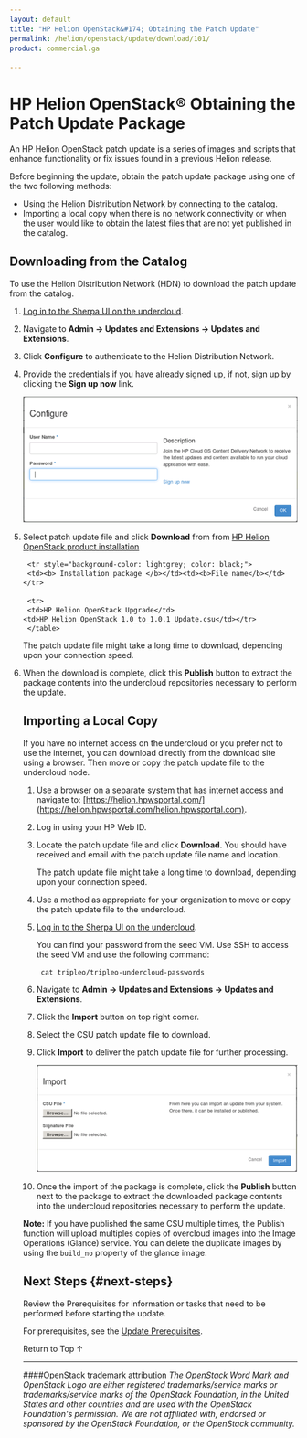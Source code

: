 ```yaml
---
layout: default
title: "HP Helion OpenStack&#174; Obtaining the Patch Update"
permalink: /helion/openstack/update/download/101/
product: commercial.ga

---
```

<!--PUBLISHED-->


<script>

function PageRefresh {
onLoad="window.refresh"
}

PageRefresh();

</script>
<!--
<p style="font-size: small;"> <a href="/helion/openstack/">&#9664; PREV | <a href="/helion/openstack/">&#9650; UP</a> | <a href="/helion/openstack/faq/">NEXT &#9654; </a></p>
-->
# HP Helion OpenStack&reg; Obtaining the Patch Update Package

An HP Helion OpenStack patch update is a series of images and scripts that enhance functionality or fix issues found in a previous Helion release.  

Before beginning the update, obtain the patch update package using one of the two following methods:

* Using the Helion Distribution Network by connecting to the catalog.
* Importing a local copy when there is no network connectivity or when the user would like to obtain the latest files that are not yet published in the catalog.

## Downloading from the Catalog

To use the Helion Distribution Network (HDN) to download the patch update from the catalog.

1. [Log in to the Sherpa UI on the undercloud](/helion/openstack/services/sherpa/accessing/).

2. Navigate to **Admin -> Updates and Extensions -> Updates and Extensions**.

3.	Click **Configure** to authenticate to the Helion Distribution Network.

4. Provide the credentials if you have already signed up, if not, sign up by clicking the **Sign up now** link.  

	<img src="media/SherpaConfigure.png">

5. Select patch update file and click **Download** from from [HP Helion OpenStack product installation](https://helion.hpwsportal.com/catalog.html#/Home/Show)

	<table style="text-align:left; vertical-align:top; width:650px;">
	
		<tr style="background-color: lightgrey; color: black;">
		<td><b> Installation package </b></td><td><b>File name</b></td></tr>

		<tr>
		<td>HP Helion OpenStack Upgrade</td><td>HP_Helion_OpenStack_1.0_to_1.0.1_Update.csu</td></tr>
		</table>

	The patch update file might take a long time to download, depending upon your connection speed.  
	
7. When the download is complete, click this **Publish** button to extract the package contents into the undercloud repositories necessary to perform the update.


## Importing a Local Copy ##

If you have no internet access on the undercloud or you prefer not to use the internet, you can download directly from the download site using a browser. Then move or copy the patch update file to the undercloud node. 

1. Use a browser on a separate system that has internet access and navigate to: [https://helion.hpwsportal.com/](https://helion.hpwsportal.com/helion.hpwsportal.com).

2. Log in using your HP Web ID.

3. Locate the patch update file and click **Download**. You should have received and email with the patch update file name and location.

	The patch update file might take a long time to download, depending upon your connection speed.  

4. Use a method as appropriate for your organization to move or copy the patch update file to the undercloud.

5. [Log in to the Sherpa UI on the undercloud](/helion/openstack/services/sherpa/accessing/).

	You can find your password from the seed VM. Use SSH to access the seed VM and use the following command:

		cat tripleo/tripleo-undercloud-passwords

6. Navigate to **Admin -> Updates and Extensions -> Updates and Extensions**.

7.	Click the **Import** button on top right corner.

8.	Select the CSU patch update file to download.

9.	Click **Import** to deliver the patch update file for further processing.

	<img src="media/SherpaImport.png">

10. Once the import of the package is complete, click the **Publish** button next to the package to extract the downloaded package contents into the undercloud repositories necessary to perform the update.

**Note:**  If you have published the same CSU multiple times, the Publish function will upload multiples copies of overcloud images into the Image Operations (Glance) service. You can delete the duplicate images by using the `build_no` property of the glance image.

## Next Steps {#next-steps}

Review the Prerequisites for information or tasks that need to be performed before starting the update. 

For prerequisites, see the [Update Prerequisites](/helion/openstack/update/prereqs/101/).


<a href="#top" style="padding:14px 0px 14px 0px; text-decoration: none;"> Return to Top &#8593; </a>


----
####OpenStack trademark attribution
*The OpenStack Word Mark and OpenStack Logo are either registered trademarks/service marks or trademarks/service marks of the OpenStack Foundation, in the United States and other countries and are used with the OpenStack Foundation's permission. We are not affiliated with, endorsed or sponsored by the OpenStack Foundation, or the OpenStack community.*


 